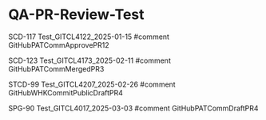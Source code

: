 # QA-PR-Review-Test

SCD-117 Test_GITCL4122_2025-01-15 #comment GitHubPATCommApprovePR12

SCD-123 Test_GITCL4173_2025-02-11 #comment GitHubPATCommMergedPR3

STCD-99 Test_GITCL4207_2025-02-26 #comment GitHubWHKCommitPublicDraftPR4

SPG-90 Test_GITCL4017_2025-03-03 #comment GitHubPATCommDraftPR4



